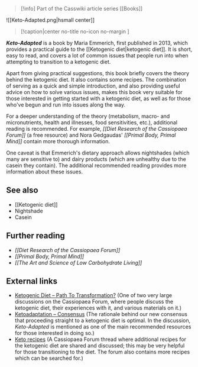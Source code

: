 > [!info] Part of the Casswiki article series [[Books]]

![[Keto-Adapted.png|hsmall center]]
> [!caption|center no-title no-icon no-margin ]
> 
_**Keto-Adapted**_ is a book by Maria Emmerich, first published in 2013, which provides a practical guide to the [[Ketogenic diet|ketogenic diet]]. It is short, easy to read, and covers a lot of common issues that people run into when attempting to transition to a ketogenic diet.

Apart from giving practical suggestions, this book briefly covers the theory behind the ketogenic diet. It also contains some recipes. The combination of serving as a quick and simple introduction, and also providing useful advice on how to solve various issues, makes this book very suitable for those interested in getting started with a ketogenic diet, as well as for those who've begun and run into issues along the way.

For a deeper understanding of the theory (metabolism, macro- and micronutrients, health and illnesses, food sensitivities, etc.), additional reading is recommended. For example, _[[Diet Research of the Cassiopaea Forum]]_ (a free resource) and Nora Gedgaudas' _[[Primal Body, Primal Mind]]_ contain more thorough information.

One caveat is that Emmerich's dietary approach allows nightshades (which many are sensitive to) and dairy products (which are unhealthy due to the casein they contain). The additional recommended reading provides more information about these issues.

See also
--------

*   [[Ketogenic diet]]
*   Nightshade
*   Casein

Further reading
---------------

*   _[[Diet Research of the Cassiopaea Forum]]_
*   _[[Primal Body, Primal Mind]]_
*   _[[The Art and Science of Low Carbohydrate Living]]_

External links
--------------

*   [Ketogenic Diet – Path To Transformation?](https://cassiopaea.org/forum/index.php/topic,28799.0.html) (One of two very large discussions on the Cassiopaea Forum, where people discuss the ketogenic diet, their experiences with it, and various materials on it.)
*   [Ketoadaptation – Consensus](https://cassiopaea.org/forum/index.php/topic,34581.0.html) (The rationale behind our new consensus that proceeding straight to a ketogenic diet is optimal. In the discussion, _Keto-Adapted_ is mentioned as one of the main recommended resources for those interested in doing so.)
*   [Keto recipes](https://cassiopaea.org/forum/index.php/topic,34453.0.html) (A Cassiopaea Forum thread where additional recipes for the ketogenic diet are shared and discussed; this may be very helpful for those transitioning to the diet. The forum also contains more recipes which can be searched for.)